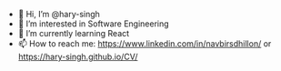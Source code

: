 - 👋 Hi, I’m @hary-singh
- 👀 I’m interested in Software Engineering
- 🌱 I’m currently learning React
- 📫 How to reach me: https://www.linkedin.com/in/navbirsdhillon/ or https://hary-singh.github.io/CV/

<!---
hary-singh/hary-singh is a ✨ special ✨ repository because its `README.md` (this file) appears on your GitHub profile.
You can click the Preview link to take a look at your changes.
--->
